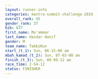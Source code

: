 ```yaml
---
layout: runner-info 
categories: mantra-summit-challenge-2019 
overall_rank: 45
gender_rank: 37
bib: 837
first_name: Mu'ammar
last_name: Haidar Hanif
gender: M
team_name: TakbiRun
start_(t_1): Sun, 06-15-00 am
mbah_kamad_(t_2): Sun, 07-03-00 am
finish_(t_3): Sun, 09-09-12 am
race_time: 2-54-12
status: FINISHER
---
```

